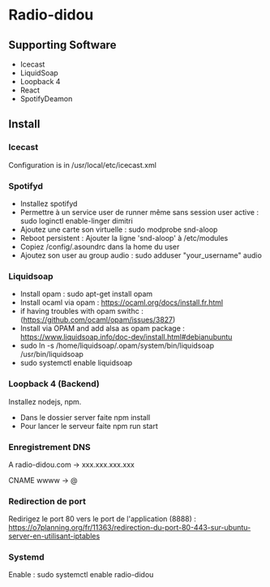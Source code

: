# Radio-didou

## Supporting Software

- Icecast
- LiquidSoap
- Loopback 4
- React
- SpotifyDeamon

## Install

### Icecast

Configuration is in /usr/local/etc/icecast.xml

### Spotifyd

- Installez spotifyd
- Permettre à un service user de runner même sans session user active : sudo loginctl enable-linger dimitri
- Ajoutez une carte son virtuelle : sudo modprobe snd-aloop
- Reboot persistent : Ajouter la ligne 'snd-aloop' à /etc/modules
- Copiez /config/.asoundrc dans la home du user
- Ajoutez son user au group audio : sudo adduser "your_username" audio

### Liquidsoap

- Install opam : sudo apt-get install opam
- Install ocaml via opam : https://ocaml.org/docs/install.fr.html
- if having troubles with opam swithc :  (https://github.com/ocaml/opam/issues/3827)
- Install via OPAM and add alsa as opam package : https://www.liquidsoap.info/doc-dev/install.html#debianubuntu
- sudo ln -s /home/liquidsoap/.opam/system/bin/liquidsoap /usr/bin/liquidsoap
- sudo systemctl enable liquidsoap

### Loopback 4 (Backend)

Installez nodejs, npm.
- Dans le dossier server faite npm install
- Pour lancer le serveur faite npm run start

### Enregistrement DNS

A radio-didou.com -> xxx.xxx.xxx.xxx

CNAME wwww -> @

### Redirection de port

Redirigez le port 80 vers le port de l'application (8888) : https://o7planning.org/fr/11363/redirection-du-port-80-443-sur-ubuntu-server-en-utilisant-iptables

### Systemd

Enable : sudo systemctl enable radio-didou



